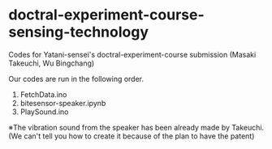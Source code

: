 # doctral-experiment-course-sensing-technology
Codes for Yatani-sensei's doctral-experiment-course submission
(Masaki Takeuchi, Wu Bingchang)

Our codes are run in the following order.
1. FetchData.ino
2. bitesensor-speaker.ipynb
3. PlaySound.ino

※The vibration sound from the speaker has been already made by Takeuchi.
(We can't tell you how to create it because of the plan to have the patent)
